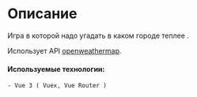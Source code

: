 
# Описание
Игра в которой надо угадать в каком городе теплее .

Использует API [openweathermap](https://openweathermap.org/api).



#### Используемые технологии:
```
- Vue 3 ( Vuex, Vue Router )
```
